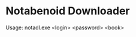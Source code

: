 Notabenoid Downloader
=====================
Usage: notadl.exe &lt;login&gt; &lt;password&gt; &lt;book&gt;
